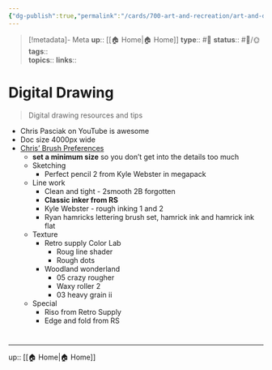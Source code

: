 ```yaml
---
{"dg-publish":true,"permalink":"/cards/700-art-and-recreation/art-and-design/digital-drawing/","title":"Digital Drawing"}
---
```


> [!metadata]- Meta
> **up**:: [[🏠 Home\|🏠 Home]]
> **type**:: #📝 
> **status**:: #📝/🌞
> **tags**::  
> **topics**:: 
> **links**::


# Digital Drawing

> Digital drawing resources and tips

- Chris Pasciak on YouTube is awesome
- Doc size 4000px wide
- [Chris’ Brush Preferences](https://youtu.be/YDDjAxhLbuQ?si=iyN4tiHBkywnR9yp)
	- **set a minimum size** so you don’t get into the details too much
	- Sketching
		- Perfect pencil 2 from Kyle Webster in megapack
	- Line work
		- Clean and tight - 2smooth 2B forgotten
		- **Classic inker from RS**
		- Kyle Webster - rough inking 1 and 2
		- Ryan hamricks lettering brush set, hamrick ink and hamrick ink flat
	- Texture
		- Retro supply Color Lab
			- Roug line shader
			- Rough dots
		- Woodland wonderland
			- 05 crazy rougher 
			- Waxy roller 2
			- 03 heavy grain ii 
	- Special
		- Riso from Retro Supply
		- Edge and fold from RS

# 

---
up:: [[🏠 Home\|🏠 Home]]

